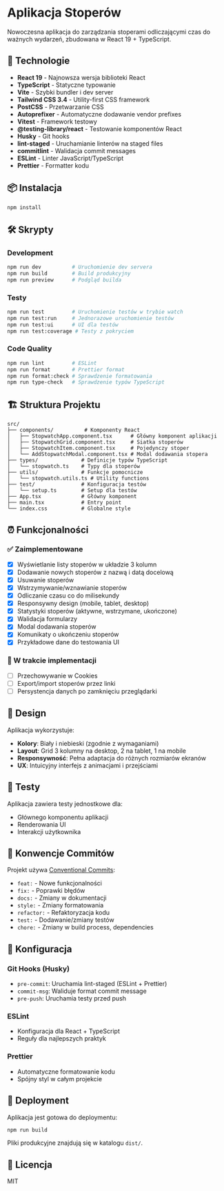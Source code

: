 # Aplikacja Stoperów

Nowoczesna aplikacja do zarządzania stoperami odliczającymi czas do ważnych wydarzeń, zbudowana w React 19 + TypeScript.

## 🚀 Technologie

- **React 19** - Najnowsza wersja biblioteki React
- **TypeScript** - Statyczne typowanie
- **Vite** - Szybki bundler i dev server
- **Tailwind CSS 3.4** - Utility-first CSS framework
- **PostCSS** - Przetwarzanie CSS
- **Autoprefixer** - Automatyczne dodawanie vendor prefixes
- **Vitest** - Framework testowy
- **@testing-library/react** - Testowanie komponentów React
- **Husky** - Git hooks
- **lint-staged** - Uruchamianie linterów na staged files
- **commitlint** - Walidacja commit messages
- **ESLint** - Linter JavaScript/TypeScript
- **Prettier** - Formatter kodu

## 📦 Instalacja

```bash
npm install
```

## 🛠️ Skrypty

### Development

```bash
npm run dev          # Uruchomienie dev servera
npm run build        # Build produkcyjny
npm run preview      # Podgląd builda
```

### Testy

```bash
npm run test         # Uruchomienie testów w trybie watch
npm run test:run     # Jednorazowe uruchomienie testów
npm run test:ui      # UI dla testów
npm run test:coverage # Testy z pokryciem
```

### Code Quality

```bash
npm run lint         # ESLint
npm run format       # Prettier format
npm run format:check # Sprawdzenie formatowania
npm run type-check   # Sprawdzenie typów TypeScript
```

## 🏗️ Struktura Projektu

```
src/
├── components/          # Komponenty React
│   ├── StopwatchApp.component.tsx      # Główny komponent aplikacji
│   ├── StopwatchGrid.component.tsx     # Siatka stoperów
│   ├── StopwatchItem.component.tsx     # Pojedynczy stoper
│   └── AddStopwatchModal.component.tsx # Modal dodawania stopera
├── types/              # Definicje typów TypeScript
│   └── stopwatch.ts    # Typy dla stoperów
├── utils/              # Funkcje pomocnicze
│   └── stopwatch.utils.ts # Utility functions
├── test/               # Konfiguracja testów
│   └── setup.ts        # Setup dla testów
├── App.tsx             # Główny komponent
├── main.tsx            # Entry point
└── index.css           # Globalne style
```

## ⏰ Funkcjonalności

### ✅ Zaimplementowane

- [x] Wyświetlanie listy stoperów w układzie 3 kolumn
- [x] Dodawanie nowych stoperów z nazwą i datą docelową
- [x] Usuwanie stoperów
- [x] Wstrzymywanie/wznawianie stoperów
- [x] Odliczanie czasu co do milisekundy
- [x] Responsywny design (mobile, tablet, desktop)
- [x] Statystyki stoperów (aktywne, wstrzymane, ukończone)
- [x] Walidacja formularzy
- [x] Modal dodawania stoperów
- [x] Komunikaty o ukończeniu stoperów
- [x] Przykładowe dane do testowania UI

### 🔄 W trakcie implementacji

- [ ] Przechowywanie w Cookies
- [ ] Export/import stoperów przez linki
- [ ] Persystencja danych po zamknięciu przeglądarki

## 🎨 Design

Aplikacja wykorzystuje:

- **Kolory**: Biały i niebieski (zgodnie z wymaganiami)
- **Layout**: Grid 3 kolumny na desktop, 2 na tablet, 1 na mobile
- **Responsywność**: Pełna adaptacja do różnych rozmiarów ekranów
- **UX**: Intuicyjny interfejs z animacjami i przejściami

## 🧪 Testy

Aplikacja zawiera testy jednostkowe dla:

- Głównego komponentu aplikacji
- Renderowania UI
- Interakcji użytkownika

## 📝 Konwencje Commitów

Projekt używa [Conventional Commits](https://www.conventionalcommits.org/):

- `feat:` - Nowe funkcjonalności
- `fix:` - Poprawki błędów
- `docs:` - Zmiany w dokumentacji
- `style:` - Zmiany formatowania
- `refactor:` - Refaktoryzacja kodu
- `test:` - Dodawanie/zmiany testów
- `chore:` - Zmiany w build process, dependencies

## 🔧 Konfiguracja

### Git Hooks (Husky)

- `pre-commit`: Uruchamia lint-staged (ESLint + Prettier)
- `commit-msg`: Waliduje format commit message
- `pre-push`: Uruchamia testy przed push

### ESLint

- Konfiguracja dla React + TypeScript
- Reguły dla najlepszych praktyk

### Prettier

- Automatyczne formatowanie kodu
- Spójny styl w całym projekcie

## 🚀 Deployment

Aplikacja jest gotowa do deploymentu:

```bash
npm run build
```

Pliki produkcyjne znajdują się w katalogu `dist/`.

## 📄 Licencja

MIT
